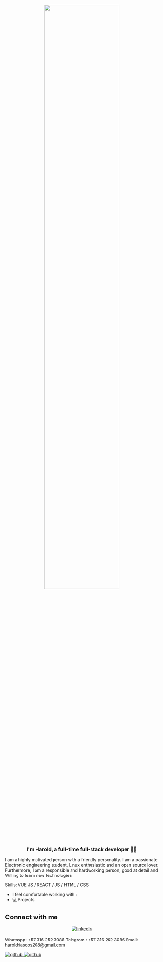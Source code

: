 <div align="center">
<img src="https://rishavanand.github.io/static/images/greetings.gif" align="center" style="width: 70%" />
</div>  

### <div align="center">I'm Harold, a full-time full-stack  developer 👨‍💻 </div>  

I am a highly motivated person with a friendly personality. I am a passionate Electronic engineering student,  Linux enthusiastic and an open source lover. Furthermore, I am a responsible and hardworking person, good at detail and Willing to learn new technologies.

Skills: VUE JS / REACT / JS / HTML / CSS

-  I feel comfortable working with :
-  💻 Projects

## Connect with me  
<div align="center">
<a href="www.linkedin.com/in/harold-andres-riascos-manyoma-980748238" target="_blank">
<img src=https://img.shields.io/badge/linkedin-%231E77B5.svg?&style=for-the-badge&logo=linkedin&logoColor=white alt=linkedin style="margin-bottom: 5px;" />
</a>
</div> 

Whatsapp: +57 316 252 3086
Telegram : +57 316 252 3086
Email: haroldriascos208@gmail.com

<a href="https://github.com/rishavanand" target="_blank">
<img src=https://img.shields.io/badge/github-%2324292e.svg?&style=for-the-badge&logo=github&logoColor=white alt=github style="margin-bottom: 5px;" />
</a>

<a href="https://github.com/rishavanand" target="_blank">
<img src=https://img.shields.io/badge/github-%2324292e.svg?&style=for-the-badge&logo=github&logoColor=white alt=github style="margin-bottom: 5px;"/>
</a>
<!---
Larryc8/Larryc8 is a ✨ special ✨ repository because its `README.md` (this file) appears on your GitHub profile.
You can click the Preview link to take a look at your changes.
--->

